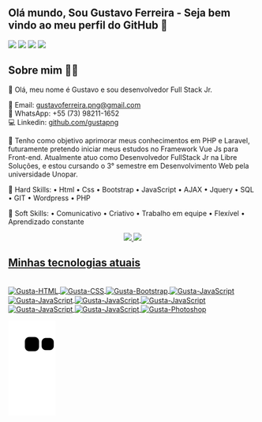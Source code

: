 ## Olá mundo, Sou Gustavo Ferreira - Seja bem vindo ao meu perfil do GitHub 👋

  <div> 
  <a href="https://www.instagram.com/guustaferreira/" target="_blank"><img src="https://img.shields.io/badge/-Instagram-%23E4405F?style=for-the-badge&logo=instagram&logoColor=white" target="_blank"></a>
  <a href = "mailto:gustavoferreira.png@gmail.com"><img src="https://img.shields.io/badge/Gmail-D14836?style=for-the-badge&logo=gmail&logoColor=white" target="_blank"></a>
  <a href="https://www.linkedin.com/in/gustavo-ferreira-1a7741223/" target="_blank"><img src="https://img.shields.io/badge/-LinkedIn-%230077B5?style=for-the-badge&logo=linkedin&logoColor=white" target="_blank"></a>
  <a href="https://api.whatsapp.com/send/?phone=557382111652&text&type=phone_number&app_absent=0" target="_blank"><img src="https://img.shields.io/badge/WhatsApp-25D366?style=for-the-badge&logo=whatsapp&logoColor=white" target="_blank"></a>
</div>

## Sobre mim 👨🏽
🚀 Olá, meu nome é Gustavo e sou desenvolvedor Full Stack Jr.

📧 Email: gustavoferreira.png@gmail.com<br>
📱 WhatsApp: +55 (73) 98211-1652<br>
💻 Linkedin: [github.com/gustapng](https://www.linkedin.com/in/gustavo-ferreirapng/)<br>

🎯 Tenho como objetivo aprimorar meus conhecimentos em PHP e Laravel, futuramente pretendo iniciar meus estudos no Framework Vue Js para Front-end. Atualmente atuo como Desenvolvedor FullStack Jr na Libre Soluções, e estou cursando o 3° semestre em Desenvolvimento Web pela universidade Unopar.

🔎 Hard Skills: 
 • Html • Css • Bootstrap • JavaScript
 • AJAX • Jquery • SQL • GIT
 • Wordpress • PHP

🧠 Soft Skills:
 • Comunicativo • Criativo
 • Trabalho em equipe • Flexível
 • Aprendizado constante
</p>

<div align="center">
  <a href="https://github.com/gustapng">
  <img height="180em" src="https://github-readme-stats.vercel.app/api?username=gustapng&show_icons=true&theme=dark&include_all_commits=true&count_private=true"/>
  <img height="180em" src="https://github-readme-stats.vercel.app/api/top-langs/?username=gustapng&layout=compact&langs_count=7&theme=dark"/>
</div align="center">

## Minhas tecnologias atuais

 <div style="display: inline_block"><br>
  <img align="center" alt="Gusta-HTML" height="30" width="40" src="https://cdn.jsdelivr.net/gh/devicons/devicon/icons/html5/html5-original.svg">
  <img align="center" alt="Gusta-CSS" height="30" width="40" src="https://cdn.jsdelivr.net/gh/devicons/devicon/icons/css3/css3-original.svg">
  <img align="center" alt="Gusta-Bootstrap" height="30" widht="40" src="https://cdn.jsdelivr.net/gh/devicons/devicon/icons/bootstrap/bootstrap-original.svg">
  <img align="center" alt="Gusta-JavaScript" height="30" width="40" src="https://cdn.jsdelivr.net/gh/devicons/devicon/icons/javascript/javascript-original.svg">
  <img align="center" alt="Gusta-JavaScript" height="50" width="60" src="https://upload.wikimedia.org/wikipedia/commons/a/a1/AJAX_logo_by_gengns.svg" />
   <img align="center" alt="Gusta-JavaScript" height="50" width="60" src="https://cdn.jsdelivr.net/gh/devicons/devicon/icons/jquery/jquery-plain-wordmark.svg" />
  <img align="center" alt="Gusta-JavaScript" height="50" width="60" src="https://cdn.jsdelivr.net/gh/devicons/devicon/icons/php/php-original.svg" />
   <img align="center" alt="Gusta-JavaScript" height="50" width="60" src="https://cdn.jsdelivr.net/gh/devicons/devicon/icons/wordpress/wordpress-original.svg" />
  <img align="center" alt="Gusta-JavaScript" height="50" width="60" src="https://cdn.jsdelivr.net/gh/devicons/devicon/icons/mysql/mysql-original-wordmark.svg" />
  <img align="center" alt="Gusta-Photoshop" height="30" width="40" src="https://cdn.jsdelivr.net/gh/devicons/devicon/icons/photoshop/photoshop-plain.svg">
  <div data-iframe-width="150" data-iframe-height="270" data-share-badge-id="e4391798-4f67-44ff-bc33-d1f3fb17ae08" data-share-badge-host="https://www.credly.com">
  </div>
</div>
  


  ![Snake animation](https://github.com/gustapng/gustapng/blob/output/github-contribution-grid-snake.svg)
